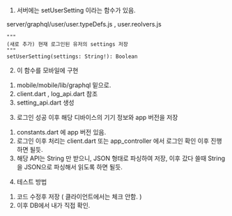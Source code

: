 1. 서버에는 setUserSetting 이라는 함수가 있음.

server/graphql/user/user.typeDefs.js , user.reolvers.js

    """
    (새로 추가) 현재 로그인된 유저의 settings 저장
    """
    setUserSetting(settings: String!): Boolean

2. 이 함수를 모바일에 구현
 1) mobile/mobile/lib/graphql 밑으로.
 2) client.dart , log_api.dart 참조
 3) setting_api.dart 생성

3. 로그인 성공 이후 해당 디바이스의 기기 정보와 app 버전을 저장
 1) constants.dart 에 app 버전 있음.
 2) 로그인 이후 처리는 client.dart 또는 app_controller 에서 로그인 확인 이후 진행하면 될듯.
 3) 해당 API는 String 만 받으니, JSON 형태로 파싱하여 저장, 이후 갔다 쓸때 String을 JSON으로 파싱해서 읽도록 하면 될듯.

4. 테스트 방법
 1) 코드 수정후 저장 ( 클라이언트에서는 체크 안함. )
 2) 이후 DB에서 내가 직접 확인.
